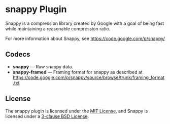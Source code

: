 # snappy Plugin #

Snappy is a compression library created by Google with a goal of being
fast while maintaining a reasonable compression ratio.

For more information about Snappy, see https://code.google.com/p/snappy/

## Codecs ##

- **snappy** — Raw snappy data.
- **snappy-framed** — Framing format for snappy as described at
	https://code.google.com/p/snappy/source/browse/trunk/framing_format.txt

## License ##

The snappy plugin is licensed under the [MIT
License](http://opensource.org/licenses/MIT), and Snappy is licensed
under a [3-clause BSD
License](http://opensource.org/licenses/BSD-3-Clause).